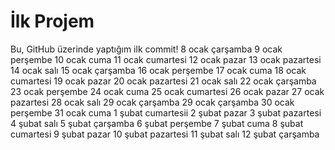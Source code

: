 # İlk Projem
Bu, GitHub üzerinde yaptığım ilk commit!
8 ocak çarşamba
9 ocak perşembe
10 ocak cuma
11 ocak cumartesi
12 ocak pazar
13 ocak pazartesi
14 ocak salı
15 ocak çarşamba
16 ocak perşembe
17 ocak cuma
18 ocak cumartesi
19 ocak pazar
20 ocak pazartesi
21 ocak salı
22 ocak çarşamba
23 ocak perşembe
24 ocak cuma
25 ocak cumartesi
26 ocak pazar
27 ocak pazartesi
28 ocak salı
29 ocak çarşamba
29 ocak çarşamba
30 ocak perşembe
31 ocak cuma
1 şubat cumartesii
2 şubat pazar
3 şubat pazartesi
4 şubat salı
5 şubat çarşamba
6 şubat perşembe
7 şubat cuma
8 şubat cumartesi
9 şubat pazar
10 şubat pazartesi
11 şubat salı
12 şubat çarşamba
